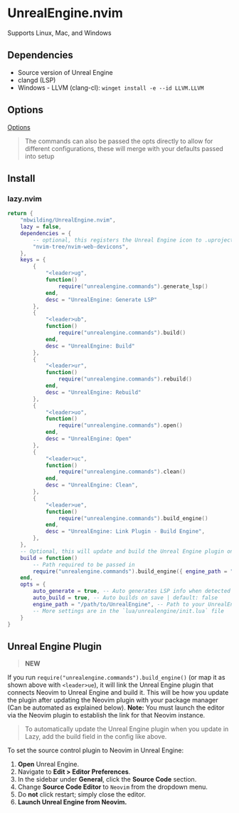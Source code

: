 # UnrealEngine.nvim

Supports Linux, Mac, and Windows

## Dependencies

- Source version of Unreal Engine
- clangd (LSP)
- Windows - LLVM (clang-cl): `winget install -e --id LLVM.LLVM`

## Options

[Options](https://github.com/mbwilding/UnrealEngine.nvim/blob/main/lua/unrealengine/types.lua#L7)

> The commands can also be passed the opts directly to allow for different configurations, these will merge with your defaults passed into setup

## Install

### lazy.nvim

```lua
return {
    "mbwilding/UnrealEngine.nvim",
    lazy = false,
    dependencies = {
        -- optional, this registers the Unreal Engine icon to .uproject files
        "nvim-tree/nvim-web-devicons",
    },
    keys = {
        {
            "<leader>ug",
            function()
                require("unrealengine.commands").generate_lsp()
            end,
            desc = "UnrealEngine: Generate LSP"
        },
        {
            "<leader>ub",
            function()
                require("unrealengine.commands").build()
            end,
            desc = "UnrealEngine: Build"
        },
        {
            "<leader>ur",
            function()
                require("unrealengine.commands").rebuild()
            end,
            desc = "UnrealEngine: Rebuild"
        },
        {
            "<leader>uo",
            function()
                require("unrealengine.commands").open()
            end,
            desc = "UnrealEngine: Open"
        },
        {
            "<leader>uc",
            function()
                require("unrealengine.commands").clean()
            end,
            desc = "UnrealEngine: Clean",
        },
        {
            "<leader>ue",
            function()
                require("unrealengine.commands").build_engine()
            end,
            desc = "UnrealEngine: Link Plugin - Build Engine",
        },
    },
    -- Optional, this will update and build the Unreal Engine plugin on update
    build = function()
        -- Path required to be passed in
        require("unrealengine.commands").build_engine({ engine_path = "/path/to/UnrealEngine" })
    end,
    opts = {
        auto_generate = true, -- Auto generates LSP info when detected in CWD | default: false
        auto_build = true, -- Auto builds on save | default: false
        engine_path = "/path/to/UnrealEngine", -- Path to your UnrealEngine source directory
        -- More settings are in the `lua/unrealengine/init.lua` file
    }
}
```

## Unreal Engine Plugin

> **NEW**

If you run `require("unrealengine.commands").build_engine()` (or map it as shown above with `<leader>ue`), it will link the Unreal Engine plugin that connects Neovim to Unreal Engine and build it. This will be how you update the plugin after updating the Neovim plugin with your package manager (Can be automated as explained below). **Note:** You must launch the editor via the Neovim plugin to establish the link for that Neovim instance.

> To automatically update the Unreal Engine plugin when you update in Lazy, add the build field in the config like above.

To set the source control plugin to Neovim in Unreal Engine:

1. **Open** Unreal Engine.
2. Navigate to **Edit > Editor Preferences**.
3. In the sidebar under **General**, click the **Source Code** section.
4. Change **Source Code Editor** to `Neovim` from the dropdown menu.
5. Do **not** click restart; simply close the editor.
6. **Launch Unreal Engine from Neovim.**

